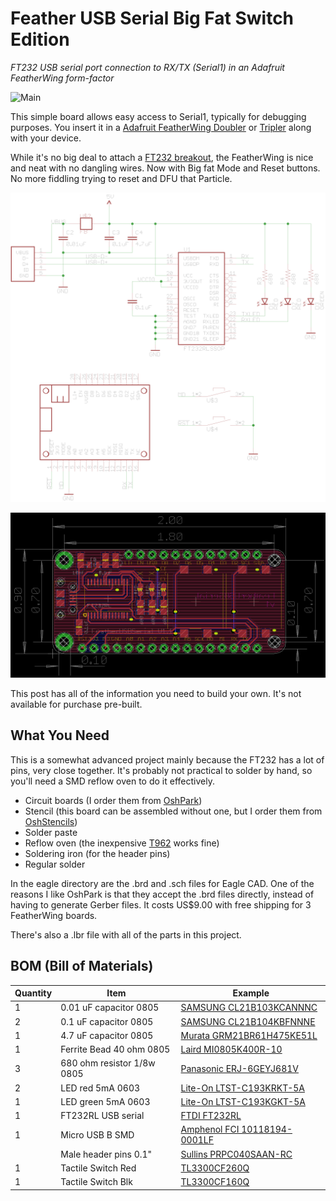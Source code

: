 # Feather USB Serial Big Fat Switch Edition
*FT232 USB serial port connection to RX/TX (Serial1) in an Adafruit FeatherWing form-factor*

![Main](images/main.jpg)

This simple board allows easy access to Serial1, typically for debugging purposes. You insert it in a [Adafruit FeatherWing Doubler](https://www.adafruit.com/product/2890) or [Tripler](https://www.adafruit.com/product/3417) along with your device.

While it's no big deal to attach a [FT232 breakout](https://www.sparkfun.com/products/12731), the FeatherWing is nice and neat with no dangling wires.
Now with Big fat Mode and Reset buttons. No more fiddling trying to reset and DFU that Particle.

![Schematic](images/schematic.png)

![Board](images/board.png)

This post has all of the information you need to build your own. It's not available for purchase pre-built.

## What You Need

This is a somewhat advanced project mainly because the FT232 has a lot of pins, very close together. It's probably not practical to solder by hand, so you'll need a SMD reflow oven to do it effectively.

- Circuit boards (I order them from [OshPark](https://oshpark.com))
- Stencil (this board can be assembled without one, but I order them from [OshStencils](https://oshstencils.com))
- Solder paste
- Reflow oven (the inexpensive [T962](https://www.amazon.com/dp/B01LZYEF90/ref=dp_prsubs_1) works fine)
- Soldering iron (for the header pins)
- Regular solder

In the eagle directory are the .brd and .sch files for Eagle CAD. One of the reasons I like OshPark is that they accept the .brd files directly, instead of having to generate Gerber files. It costs US$9.00 with free shipping for 3 FeatherWing boards.

There's also a .lbr file with all of the parts in this project.

## BOM (Bill of Materials)

| Quantity | Item | Example |
| --- | --- | --- |
| 1 | 0.01 uF capacitor 0805 | [SAMSUNG CL21B103KCANNNC](https://www.digikey.com/product-detail/en/samsung-electro-mechanics/CL21B103KCANNNC/1276-1249-6-ND/3891763) |
| 2 | 0.1 uF capacitor 0805 | [SAMSUNG CL21B104KBFNNNE](https://www.digikey.co.nz/product-detail/en/samsung-electro-mechanics/CL21B104KBFNNNE/1276-1180-1-ND/3889266) |
| 1 | 4.7 uF capacitor 0805 | [Murata GRM21BR61H475KE51L](https://www.digikey.co.nz/product-detail/en/murata-electronics-north-america/GRM21BR61H475KE51L/490-10751-1-ND/5251349) |
| 1 | Ferrite Bead 40 ohm 0805 | [Laird MI0805K400R-10](https://www.digikey.com/products/en/filters/ferrite-beads-and-chips/841?k=MI0805K400R&k=&pkeyword=MI0805K400R&sv=0&pv7=2&pv1989=0&sf=0&quantity=&ColumnSort=0&page=1&pageSize=25) |
| 3 | 680 ohm resistor 1/8w 0805 | [Panasonic ERJ-6GEYJ681V](https://www.digikey.com/product-detail/en/panasonic-electronic-components/ERJ-6GEYJ681V/P680ACT-ND/90033) | 
| 2 | LED red 5mA 0603 | [Lite-On LTST-C193KRKT-5A](https://www.digikey.com/product-detail/en/lite-on-inc/LTST-C193KRKT-5A/160-1830-1-ND/2356251) |
| 1 | LED green 5mA 0603 | [Lite-On LTST-C193KGKT-5A](https://www.digikey.com/product-detail/en/lite-on-inc/LTST-C193KGKT-5A/160-1828-1-ND/2356247) |
| 1 | FT232RL USB serial | [FTDI FT232RL](https://www.digikey.com/product-detail/en/ftdi-future-technology-devices-international-ltd/FT232RL-REEL/768-1007-1-ND/1836402) |
| 1 | Micro USB B SMD | [Amphenol FCI 10118194-0001LF](https://www.digikey.com/products/en?keywords=609-4618-1-nd) |
| | Male header pins 0.1" | [Sullins PRPC040SAAN-RC](https://www.digikey.com/product-detail/en/PRPC040SAAN-RC/S1011EC-40-ND/2775214) |
| 1 | Tactile Switch Red | [TL3300CF260Q](https://www.digikey.co.nz/product-detail/en/e-switch/TL3300CF260Q/EG4905CT-ND/2498465) |
| 1 | Tactile Switch Blk | [TL3300CF160Q](https://www.digikey.co.nz/product-detail/en/e-switch/TL3300CF160Q/EG4904CT-ND/2498463) |